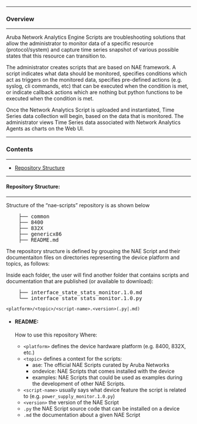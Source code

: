 ------------------------------------------------------------------------------

### Overview

------------------------------------------------------------------------------

Aruba Network Analytics Engine Scripts are troubleshooting solutions that 
allow the administrator to monitor data of a specific resource
(protocol/system) and capture time series snapshot of various possible
states that this resource can transition to.

The administrator creates scripts that are based on NAE framework. A script 
indicates what data should be monitored, specifies conditions which act as 
triggers on the monitored data, specifies pre-defined actions 
(e.g. syslog, cli commands, etc) that can be executed when the condition is
met, or indicate callback actions which are nothing but python functions to
be executed when the condition is met.

Once the Network Analytics Script is uploaded and instantiated, Time Series
data collection will begin, based on the data that is monitored. The 
administrator views Time Series data associated with Network Analytics Agents
as charts on the Web UI.

------------------------------------------------------------------------------

### Contents

------------------------------------------------------------------------------
- [Repository Structure](#repo_structure)

------------------------------------------------------------------------------

<a id='repo_structure'></a>
#### Repository Structure:

------------------------------------------------------------------------------
Structure of the “nae-scripts” repository is as shown below
<pre>
	├── common
	├── 8400
	├── 832X
	├── genericx86
	├── README.md
</pre>
The repository structure is defined by grouping the NAE Script and their documentaiton 
files on directories representing the device platform and topics, as follows:

Inside each folder, the user will find another folder that contains scripts and 
documentation that are published (or available to download): 
<pre>
	├── interface_state_stats_monitor.1.0.md
	└── interface_state_stats_monitor.1.0.py
</pre>

`<platform>/<topic>/<script-name>.<version>(.py|.md)`

- #### README:
	How to use this repository 
	Where:
 
  * `<platform>` defines the device hardware platform (e.g. 8400, 832X, etc.)
  * `<topic>` defines a context for the scripts:
    * ase: The official NAE Scripts curated by Aruba Networks
    * ondevice: NAE Scripts that comes installed with the device
    * examples: NAE Scripts that could be used as examples during the development of other NAE Scripts.
  * `<script-name>` usually says what device feature the script is related to (e.g. `power_supply_monitor.1.0.py`)
  * `<version>` the version of the NAE Script
  * `.py` the NAE Script source code that can be installed on a device
  * `.md` the documentation about a given NAE Script


